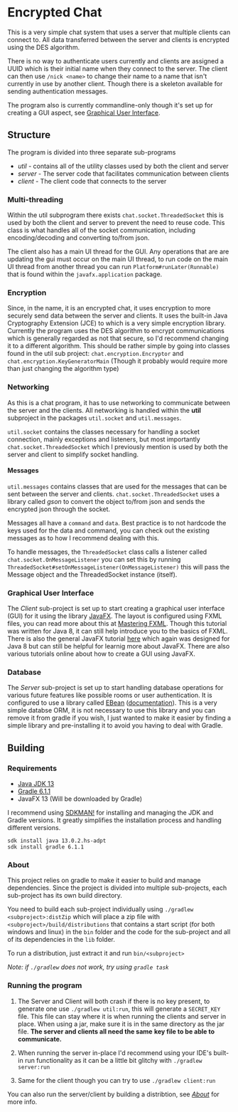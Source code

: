 # Encrypted Chat
This is a very simple chat system that uses a server that multiple clients can connect to.
All data transferred between the server and clients is encrypted using the DES algorithm.

There is no way to authenticate users currently and clients are assigned a UUID which is
their initial name when they connect to the server. The client can then use `/nick <name>`
to change their name to a name that isn't currently in use by another client. Though there
is a skeleton available for sending authentication messages.

The program also is currently commandline-only though it's set up for creating a GUI aspect,
see [Graphical User Interface](#Graphical-User-Interface).

## Structure
The program is divided into three separate sub-programs

* _util_ - contains all of the utility classes used by both the client and server
* _server_ - The server code that facilitates communication between clients
* _client_ - The client code that connects to the server

### Multi-threading
Within the util subprogram there exists `chat.socket.ThreadedSocket` this is used by
both the client and server to prevent the need to reuse code. This class is what handles
all of the socket communication, including encoding/decoding and converting to/from json.

The client also has a main UI thread for the GUI. Any operations that are are updating the
gui must occur on the main UI thread, to run code on the main UI thread from another thread
you can run `Platform#runLater(Runnable)` that is found within the `javafx.application` package.

### Encryption
Since, in the name, it is an encrypted chat, it uses encryption to more securely send data
between the server and clients. It uses the built-in Java Cryptography Extension (JCE) to 
which is a very simple encryption library. Currently the program uses the DES algorithm
to encrypt communications which is generally regarded as not that secure, so I'd recommend
changing it to a different algorithm. This should be rather simple by going into 
classes found in the util sub project: `chat.encryption.Encryptor` and `chat.encryption.KeyGeneratorMain` 
(Though it probably would require more than just changing the algorithm type)

### Networking
As this is a chat program, it has to use networking to communicate between the server and the
clients. All networking is handled within the __util__ subproject in the packages `util.socket`
and `util.messages`.

`util.socket` contains the classes necessary for handling a socket connection, mainly exceptions
and listeners, but most importantly `chat.socket.ThreadedSocket` which I previously mention is
used by both the server and client to simplify socket handling.

#### Messages
`util.messages` contains classes that are used for the messages that can be sent between the server 
and clients. `chat.socket.ThreadedSocket` uses a library called _gson_ to convert the object to/from
json and sends the encrypted json through the socket.

Messages all have a `command` and `data`. Best practice is to not hardcode the keys
used for the data and command, you can check out the existing messages as to how I recommend
dealing with this.

To handle messages, the `ThreadedSocket` class calls a listener called `chat.socket.OnMessageListener`
you can set this by running `ThreadedSocket#setOnMessageListener(OnMessageListener)` this will pass
the Message object and the ThreadedSocket instance (itself).

### Graphical User Interface
The _Client_ sub-project is set up to start creating a graphical user interface (GUI) for it using
the library [JavaFX](https://openjfx.io/). The layout is configured using FXML files, you can read
more about this at [Mastering FXML](https://docs.oracle.com/javase/8/javafx/fxml-tutorial/index.html).
Though this tutorial was written for Java 8, it can still help introduce you to the basics of FXML.
There is also the general JavaFX tutorial [here](https://docs.oracle.com/javase/8/javafx/get-started-tutorial/index.html)
which again was designed for Java 8 but can still be helpful for learnig more about JavaFX. There are
also various tutorials online about how to create a GUI using JavaFX.

### Database
The _Server_ sub-project is set up to start handling database operations for various future features
like possible rooms or user authentication. It is configured to use a library called [EBean](https://ebean.io/) 
([documentation](https://ebean.io/docs/)). This is a very simple databse ORM, it is not necessary to use
this library and you can remove it from gradle if you wish, I just wanted to make it easier by finding
a simple library and pre-installing it to avoid you having to deal with Gradle.

## Building

### Requirements
* [Java JDK 13](https://jdk.java.net/13/)
* [Gradle 6.1.1](https://gradle.org/install/)
* JavaFX 13 (Will be downloaded by Gradle)

I recommend using [SDKMAN!](https://sdkman.io/) for installing and managing the JDK and Gradle versions.
It greatly simplifies the installation process and handling different versions.

```
sdk install java 13.0.2.hs-adpt
sdk install gradle 6.1.1
```

### About

This project relies on gradle to make it easier to build and manage dependencies.
Since the project is divided into multiple sub-projects, each sub-project has its
own build directory.

You need to build each sub-project individually using `./gradlew <subproject>:distZip`
which will place a zip file with `<subproject>/build/distributions` that contains a
start script (for both windows and linux) in the `bin` folder and the code for the 
sub-project and all of its dependencies in the `lib` folder.

To run a distribution, just extract it and run `bin/<subproject>`

_Note: if `./gradlew` does not work, try using `gradle task`_

### Running the program

1. The Server and Client will both crash if there is no key present, to generate one
use `./gradlew util:run`, this will generate a `SECRET_KEY` file. This file can stay
where it is when running the clients and server in place. When using a jar, make sure
it is in the same directory as the jar file. __The server and clients all need the same__
__key file to be able to communicate.__

2. When running the server in-place I'd recommend using your IDE's built-in run functionality
as it can be a little bit glitchy with `./gradlew server:run`

3. Same for the client though you can try to use `./gradlew client:run`

You can also run the server/client by building a distribtion, see [_About_](#About) for more info.
